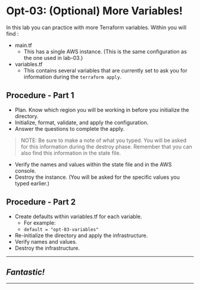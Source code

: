 # Opt-03: (Optional) More Variables!
In this lab you can practice with more Terraform variables.
Within you will find :
- main.tf 
  - This has a single AWS instance. (This is the same configuration as the one used in lab-03.)
- variables.tf
  - This contains several variables that are currently set to ask you for information during the `terraform apply`.

## Procedure - Part 1
- Plan. Know which region you will be working in before you initialize the directory.
- Initialize, format, validate, and apply the configuration.
- Answer the questions to complete the apply.
> NOTE: Be sure to make a note of what you typed. You will be asked for this information during the destroy phase. Remember that you can also find this information in the state file.
- Verify the names and values within the state file and in the AWS console.
- Destroy the instance. (You will be asked for the specific values you typed earlier.)
  
## Procedure - Part 2
- Create defaults within variables.tf for each variable.
  - For example: 
  - `default = "opt-03-variables"`
- Re-initialize the directory and apply the infrastructure.
- Verify names and values.
- Destroy the infrastructure.
  
---
## *Fantastic!*
---